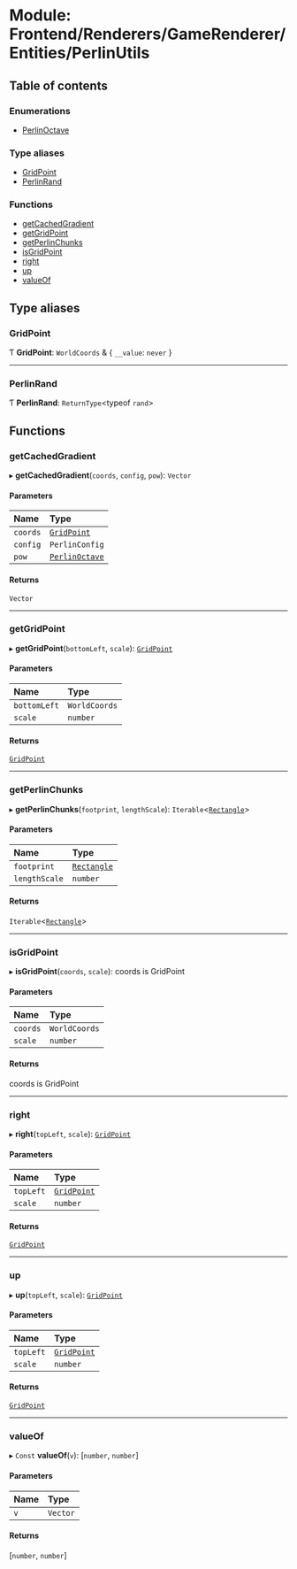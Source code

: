 # Module: Frontend/Renderers/GameRenderer/Entities/PerlinUtils

## Table of contents

### Enumerations

- [PerlinOctave](../enums/Frontend_Renderers_GameRenderer_Entities_PerlinUtils.PerlinOctave.md)

### Type aliases

- [GridPoint](Frontend_Renderers_GameRenderer_Entities_PerlinUtils.md#gridpoint)
- [PerlinRand](Frontend_Renderers_GameRenderer_Entities_PerlinUtils.md#perlinrand)

### Functions

- [getCachedGradient](Frontend_Renderers_GameRenderer_Entities_PerlinUtils.md#getcachedgradient)
- [getGridPoint](Frontend_Renderers_GameRenderer_Entities_PerlinUtils.md#getgridpoint)
- [getPerlinChunks](Frontend_Renderers_GameRenderer_Entities_PerlinUtils.md#getperlinchunks)
- [isGridPoint](Frontend_Renderers_GameRenderer_Entities_PerlinUtils.md#isgridpoint)
- [right](Frontend_Renderers_GameRenderer_Entities_PerlinUtils.md#right)
- [up](Frontend_Renderers_GameRenderer_Entities_PerlinUtils.md#up)
- [valueOf](Frontend_Renderers_GameRenderer_Entities_PerlinUtils.md#valueof)

## Type aliases

### GridPoint

Ƭ **GridPoint**: `WorldCoords` & { `__value`: `never` }

---

### PerlinRand

Ƭ **PerlinRand**: `ReturnType`<typeof `rand`\>

## Functions

### getCachedGradient

▸ **getCachedGradient**(`coords`, `config`, `pow`): `Vector`

#### Parameters

| Name     | Type                                                                                            |
| :------- | :---------------------------------------------------------------------------------------------- |
| `coords` | [`GridPoint`](Frontend_Renderers_GameRenderer_Entities_PerlinUtils.md#gridpoint)                |
| `config` | `PerlinConfig`                                                                                  |
| `pow`    | [`PerlinOctave`](../enums/Frontend_Renderers_GameRenderer_Entities_PerlinUtils.PerlinOctave.md) |

#### Returns

`Vector`

---

### getGridPoint

▸ **getGridPoint**(`bottomLeft`, `scale`): [`GridPoint`](Frontend_Renderers_GameRenderer_Entities_PerlinUtils.md#gridpoint)

#### Parameters

| Name         | Type          |
| :----------- | :------------ |
| `bottomLeft` | `WorldCoords` |
| `scale`      | `number`      |

#### Returns

[`GridPoint`](Frontend_Renderers_GameRenderer_Entities_PerlinUtils.md#gridpoint)

---

### getPerlinChunks

▸ **getPerlinChunks**(`footprint`, `lengthScale`): `Iterable`<[`Rectangle`](../interfaces/types_global_GlobalTypes.Rectangle.md)\>

#### Parameters

| Name          | Type                                                               |
| :------------ | :----------------------------------------------------------------- |
| `footprint`   | [`Rectangle`](../interfaces/types_global_GlobalTypes.Rectangle.md) |
| `lengthScale` | `number`                                                           |

#### Returns

`Iterable`<[`Rectangle`](../interfaces/types_global_GlobalTypes.Rectangle.md)\>

---

### isGridPoint

▸ **isGridPoint**(`coords`, `scale`): coords is GridPoint

#### Parameters

| Name     | Type          |
| :------- | :------------ |
| `coords` | `WorldCoords` |
| `scale`  | `number`      |

#### Returns

coords is GridPoint

---

### right

▸ **right**(`topLeft`, `scale`): [`GridPoint`](Frontend_Renderers_GameRenderer_Entities_PerlinUtils.md#gridpoint)

#### Parameters

| Name      | Type                                                                             |
| :-------- | :------------------------------------------------------------------------------- |
| `topLeft` | [`GridPoint`](Frontend_Renderers_GameRenderer_Entities_PerlinUtils.md#gridpoint) |
| `scale`   | `number`                                                                         |

#### Returns

[`GridPoint`](Frontend_Renderers_GameRenderer_Entities_PerlinUtils.md#gridpoint)

---

### up

▸ **up**(`topLeft`, `scale`): [`GridPoint`](Frontend_Renderers_GameRenderer_Entities_PerlinUtils.md#gridpoint)

#### Parameters

| Name      | Type                                                                             |
| :-------- | :------------------------------------------------------------------------------- |
| `topLeft` | [`GridPoint`](Frontend_Renderers_GameRenderer_Entities_PerlinUtils.md#gridpoint) |
| `scale`   | `number`                                                                         |

#### Returns

[`GridPoint`](Frontend_Renderers_GameRenderer_Entities_PerlinUtils.md#gridpoint)

---

### valueOf

▸ `Const` **valueOf**(`v`): [`number`, `number`]

#### Parameters

| Name | Type     |
| :--- | :------- |
| `v`  | `Vector` |

#### Returns

[`number`, `number`]
